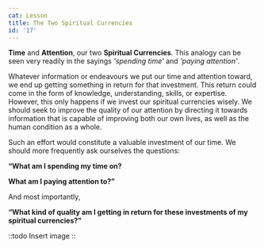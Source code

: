 ```yaml
---
cat: Lesson
title: The Two Spiritual Currencies
id: '17'
---
```


<span class="desc"><b class="font-bold underline">Time</b> and <b class="font-bold underline">Attention</b>, our two <b class="font-bold underline">Spiritual Currencies</b>. This analogy can be seen very readily in the sayings *'spending time'* and *'paying attention'*.

Whatever information or endeavours we put our time and attention toward, we end up getting
something in return for that investment. This return could come in the form of knowledge,
understanding, skills, or expertise. However, this only happens if we invest our spiritual
currencies wisely. We should seek to improve the quality of our attention by directing it
towards information that is capable of improving both our own lives, as well as the human
condition as a whole.

Such an effort would constitute a valuable investment of our time.
We should more frequently ask ourselves the questions:

**“What am I spending my time on?**

**What am I paying attention to?”**

And most importantly,

**“What kind of quality am I getting in return for these investments of my spiritual currencies?"**

::todo
Insert image
::
